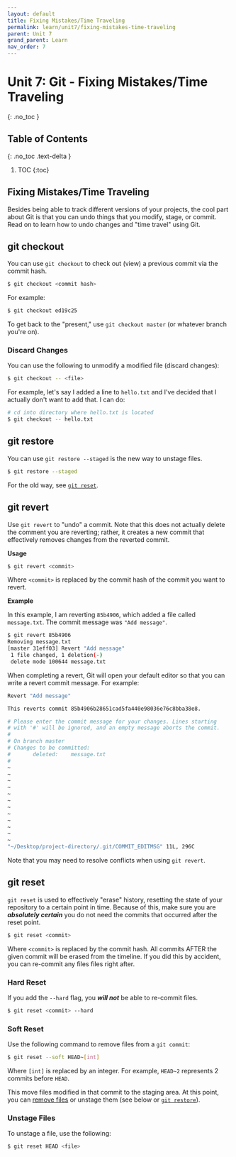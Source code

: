 ```yaml
---
layout: default
title: Fixing Mistakes/Time Traveling
permalink: learn/unit7/fixing-mistakes-time-traveling
parent: Unit 7
grand_parent: Learn
nav_order: 7
---
```


<!-- prettier-ignore-start -->

# Unit 7: Git - Fixing Mistakes/Time Traveling
{: .no_toc }

## Table of Contents
{: .no_toc .text-delta }

1. TOC
{:toc}

<!-- prettier-ignore-end -->

## Fixing Mistakes/Time Traveling

Besides being able to track different versions of your projects, the cool part
about Git is that you can undo things that you modify, stage, or commit. Read on
to learn how to undo changes and "time travel" using Git.

## git checkout

You can use `git checkout` to check out (view) a previous commit via the commit
hash.

```bash
$ git checkout <commit hash>
```

For example:

```bash
$ git checkout ed19c25
```

To get back to the "present," use `git checkout master` (or whatever branch
you're on).

### Discard Changes

You can use the following to unmodify a modified file (discard changes):

```bash
$ git checkout -- <file>
```

For example, let's say I added a line to `hello.txt` and I've decided that I
actually don't want to add that. I can do:

```bash
# cd into directory where hello.txt is located
$ git checkout -- hello.txt
```

## git restore

You can use `git restore --staged` is the new way to unstage files.

```bash
$ git restore --staged
```

For the old way, see [`git reset`](#git-reset).

## git revert

Use `git revert` to "undo" a commit. Note that this does not actually delete the
comment you are reverting; rather, it creates a new commit that effectively
removes changes from the reverted commit.

**Usage**

```bash
$ git revert <commit>
```

Where `<commit>` is replaced by the commit hash of the commit you want to
revert.

**Example**

In this example, I am reverting `85b4906`, which added a file called
`message.txt`. The commit message was `"Add message"`.

```bash
$ git revert 85b4906
Removing message.txt
[master 31eff03] Revert "Add message"
 1 file changed, 1 deletion(-)
 delete mode 100644 message.txt
```

When completing a revert, Git will open your default editor so that you can
write a revert commit message. For example:

```bash
Revert "Add message"

This reverts commit 85b4906b28651cad5fa440e98036e76c8bba38e8.

# Please enter the commit message for your changes. Lines starting
# with '#' will be ignored, and an empty message aborts the commit.
#
# On branch master
# Changes to be committed:
#       deleted:    message.txt
#
~
~
~
~
~
~
~
~
~
~
~
~
"~/Desktop/project-directory/.git/COMMIT_EDITMSG" 11L, 296C
```

Note that you may need to resolve conflicts when using `git revert`.

## git reset

`git reset` is used to effectively "erase" history, resetting the state of your
repository to a certain point in time. Because of this, make sure you are
**_absolutely certain_** you do not need the commits that occurred after the
reset point.

```bash
$ git reset <commit>
```

Where `<commit>` is replaced by the commit hash. All commits AFTER the given
commit will be erased from the timeline. If you did this by accident, you can
re-commit any files files right after.

### Hard Reset

If you add the `--hard` flag, you **_will not_** be able to re-commit files.

```bash
$ git reset <commit> --hard
```

### Soft Reset

Use the following command to remove files from a `git commit`:

```bash
$ git reset --soft HEAD~[int]
```

Where `[int]` is replaced by an integer. For example, `HEAD~2` represents 2
commits before `HEAD`.

This move files modified in that commit to the staging area. At this point, you
can [remove files](/learn-code/learn/unit7/other-useful-stuff#git-rm) or unstage
them (see below or [`git restore`](#git-restore)).

### Unstage Files

To unstage a file, use the following:

```bash
$ git reset HEAD <file>
```

